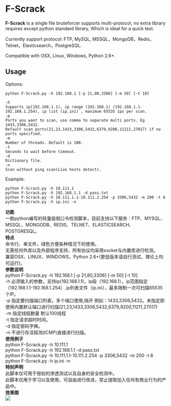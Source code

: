 # F-Scrack

**F-Scrack** is a single file bruteforcer supports multi-protocol, no extra library requires except python standard library, Which is ideal for a quick test.

Currently support protocol:
FTP, MySQL, MSSQL，MongoDB，Redis，Telnet，Elasticsearch，PostgreSQL.

Compatible with OSX, Linux, Windows, Python 2.6+.

## Usage ##
Options:

	python F-Scrack.py -h 192.168.1 [-p 21,80,3306] [-m 50] [-t 10]

	-h
	Supports ip(192.168.1.1), ip range (192.168.1) (192.168.1.1-192.168.1.254), ip list (ip.ini) , maximum 65535 ips per scan.
	-p
	Ports you want to scan, use comma to separate multi ports. Eg 1433,3306,5432. 
	Default scan ports(21,23,1433,3306,5432,6379,9200,11211,27017) if no ports specified.
	-m
	Number of threads. Default is 100.
	-t
	Seconds to wait before timeout.
	-d
	Dictionary file.
	-n
	Scan without ping scan(Live hosts detect).
	
Example:

	python F-Scrack.py -h 10.111.1
	python F-Scrack.py -h 192.168.1.1 -d pass.txt
	python F-Scrack.py -h 10.111.1.1-10.111.2.254 -p 3306,5432 -m 200 -t 6
	python F-Scrack.py -h ip.ini -n

**功能**  
	一款python编写的轻量级弱口令检测脚本，目前支持以下服务：FTP、MYSQL、MSSQL、MONGODB、REDIS、TELNET、ELASTICSEARCH、POSTGRESQL。  
**特点**  
	命令行、单文件，绿色方便各种情况下的使用。  
	无需任何外库以及外部程序支持，所有协议均采用socket与内置库进行检测。  
	兼容OSX、LINUX、WINDOWS，Python 2.6+(更低版本请自行测试，理论上均可运行)。  
**参数说明**  
	python F-Scrack.py -h 192.168.1 [-p 21,80,3306] [-m 50] [-t 10]  
	-h 必须输入的参数，支持ip(192.168.1.1)，ip段（192.168.1），ip范围指定（192.168.1.1-192.168.1.254）,ip列表文件（ip.ini），最多限制一次可扫描65535个IP。  
	-p 指定要扫描端口列表，多个端口使用,隔开 例如：1433,3306,5432。未指定即使用内置默认端口进行扫描(21,23,1433,3306,5432,6379,9200,11211,27017)  
	-m 指定线程数量 默认100线程  
	-t 指定请求超时时间。  
	-d 指定密码字典。  
	-n 不进行存活探测(ICMP)直接进行扫描。  
**使用例子**  
	python F-Scrack.py -h 10.111.1  
	python F-Scrack.py -h 192.168.1.1 -d pass.txt  
	python F-Scrack.py -h 10.111.1.1-10.111.2.254 -p 3306,5432 -m 200 -t 6  
	python F-Scrack.py -h ip.ini -n  
**特别声明**  
	此脚本仅可用于授权的渗透测试以及自身的安全检测中。  
	此脚本仅用于学习以及使用，可自由进行改进，禁止提取加入任何有商业行为的产品中。  
**效果图**  
![](https://sec-pic-ly.b0.upaiyun.com/img/161110/E87D5D68EC0B7E2AE3B813B4AC78740F1D1F2B4B.png)
